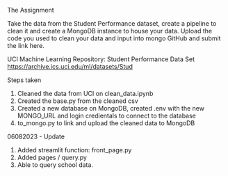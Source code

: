 The Assignment

Take the data from the Student Performance dataset, create a pipeline to clean it and create a MongoDB instance to house your data. Upload the code you used to clean your data and input into mongo GitHub and submit the link here.

UCI Machine Learning Repository: Student Performance Data Set
https://archive.ics.uci.edu/ml/datasets/Stud

Steps taken
1. Cleaned the data from UCI on clean_data.ipynb
2. Created the base.py from the cleaned csv
3. Created a new database on MongoDB, created .env with the new MONGO_URL and login credientals to connect to the database
4. to_mongo.py to link and upload the cleaned data to MongoDB

06082023 - Update

1. Added streamlit function: front_page.py
2. Added pages / query.py
3. Able to query school data.
